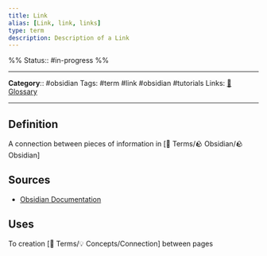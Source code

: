 ```yaml
---
title: Link
alias: [Link, link, links]
type: term
description: Description of a Link
---
```

%%
Status:: #in-progress 
%%

---
**Category**:: #obsidian 
Tags: #term #link #obsidian #tutorials 
Links: [📇 Glossary](-glossary.md)

---

## Definition
A connection between pieces of information in [📇 Terms/🪨 Obsidian/🪨 Obsidian]

## Sources
- [Obsidian Documentation](https://help.obsidian.md/How+to/Internal+link)

## Uses
To creation [📇 Terms/💡 Concepts/Connection] between pages